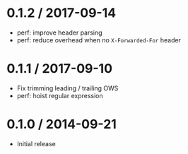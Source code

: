0.1.2 / 2017-09-14
==================

* perf: improve header parsing
* perf: reduce overhead when no `X-Forwarded-For` header

0.1.1 / 2017-09-10
==================

* Fix trimming leading / trailing OWS
* perf: hoist regular expression

0.1.0 / 2014-09-21
==================

* Initial release
